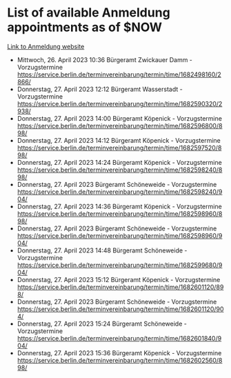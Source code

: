 # List of available Anmeldung appointments as of $NOW
[Link to Anmeldung website](https://service.berlin.de/terminvereinbarung/termin/tag.php?termin=1&anliegen[]=120686&dienstleisterlist=122210,122217,327316,122219,327312,122227,327314,122231,327346,122243,327348,122254,122252,329742,122260,329745,122262,329748,122271,327278,122273,327274,122277,327276,330436,122280,327294,122282,327290,122284,327292,122291,327270,122285,327266,122286,327264,122296,327268,150230,329760,122297,327286,122294,327284,122312,329763,122314,329775,122304,327330,122311,327334,122309,327332,317869,122281,327352,122279,329772,122283,122276,327324,122274,327326,122267,329766,122246,327318,122251,327320,122257,327322,122208,327298,122226,327300&herkunft=http%3A%2F%2Fservice.berlin.de%2Fdienstleistung%2F120686%2F)
- Mittwoch, 26. April 2023 10:36 Bürgeramt Zwickauer Damm - Vorzugstermine https://service.berlin.de/terminvereinbarung/termin/time/1682498160/2866/
- Donnerstag, 27. April 2023 12:12 Bürgeramt Wasserstadt - Vorzugstermine https://service.berlin.de/terminvereinbarung/termin/time/1682590320/2938/
- Donnerstag, 27. April 2023 14:00 Bürgeramt Köpenick - Vorzugstermine https://service.berlin.de/terminvereinbarung/termin/time/1682596800/898/
- Donnerstag, 27. April 2023 14:12 Bürgeramt Köpenick - Vorzugstermine https://service.berlin.de/terminvereinbarung/termin/time/1682597520/898/
- Donnerstag, 27. April 2023 14:24 Bürgeramt Köpenick - Vorzugstermine https://service.berlin.de/terminvereinbarung/termin/time/1682598240/898/
- Donnerstag, 27. April 2023  Bürgeramt Schöneweide - Vorzugstermine https://service.berlin.de/terminvereinbarung/termin/time/1682598240/904/
- Donnerstag, 27. April 2023 14:36 Bürgeramt Köpenick - Vorzugstermine https://service.berlin.de/terminvereinbarung/termin/time/1682598960/898/
- Donnerstag, 27. April 2023  Bürgeramt Schöneweide - Vorzugstermine https://service.berlin.de/terminvereinbarung/termin/time/1682598960/904/
- Donnerstag, 27. April 2023 14:48 Bürgeramt Schöneweide - Vorzugstermine https://service.berlin.de/terminvereinbarung/termin/time/1682599680/904/
- Donnerstag, 27. April 2023 15:12 Bürgeramt Köpenick - Vorzugstermine https://service.berlin.de/terminvereinbarung/termin/time/1682601120/898/
- Donnerstag, 27. April 2023  Bürgeramt Schöneweide - Vorzugstermine https://service.berlin.de/terminvereinbarung/termin/time/1682601120/904/
- Donnerstag, 27. April 2023 15:24 Bürgeramt Schöneweide - Vorzugstermine https://service.berlin.de/terminvereinbarung/termin/time/1682601840/904/
- Donnerstag, 27. April 2023 15:36 Bürgeramt Köpenick - Vorzugstermine https://service.berlin.de/terminvereinbarung/termin/time/1682602560/898/
